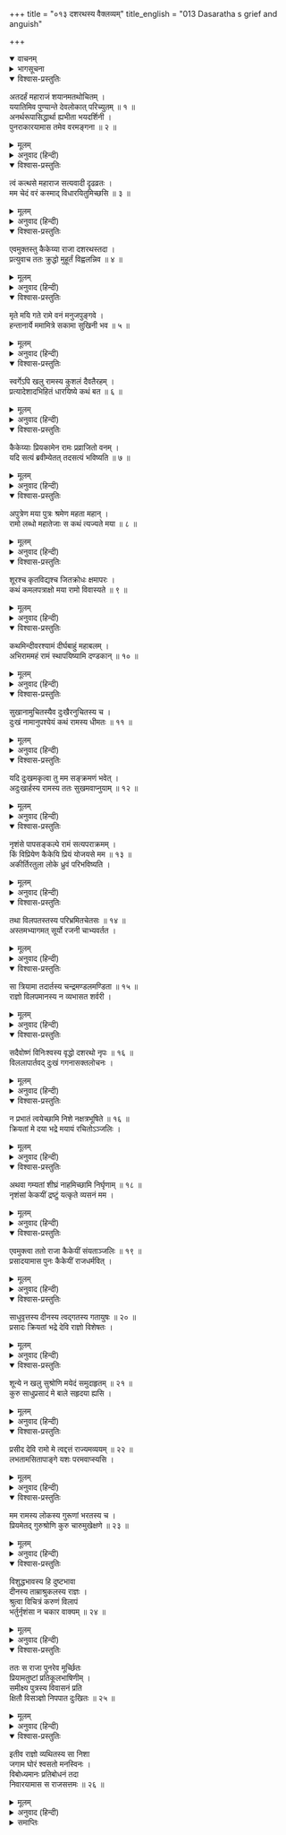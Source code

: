 +++
title = "०१३ दशरथस्य वैक्लव्यम्"
title_english = "013 Dasaratha s grief and anguish"

+++
<details open><summary>वाचनम्</summary>
<div caption="श्रीराम-हरिसीताराममूर्ति-घनपाठिभ्यां वचनम्" class="audioEmbed" src="https://archive.org/download/Ramayana-recitation-Sriram-harisItArAmamUrti-Ghanapaati-v2/Kanda_2/Kanda_2_AYK-013-Dasharadhasya_Vaiklabyam.mp3"></div>
</details>

<details><summary>भागसूचना</summary>

13. राजाका विलाप और कैकेयीसे अनुनय-विनय
</details>

<details open><summary>विश्वास-प्रस्तुतिः</summary>

अतदर्हं महाराजं शयानमतथोचितम् ।  
ययातिमिव पुण्यान्ते देवलोकात् परिच्युतम् ॥ १ ॥  
अनर्थरूपासिद्धार्था ह्यभीता भयदर्शिनी ।  
पुनराकारयामास तमेव वरमङ्गना ॥ २ ॥
</details>

<details><summary>मूलम्</summary>

अतदर्हं महाराजं शयानमतथोचितम् ।  
ययातिमिव पुण्यान्ते देवलोकात् परिच्युतम् ॥ १ ॥  
अनर्थरूपासिद्धार्था ह्यभीता भयदर्शिनी ।  
पुनराकारयामास तमेव वरमङ्गना ॥ २ ॥
</details>

<details><summary>अनुवाद (हिन्दी)</summary>

महाराज दशरथ उस अयोग्य और अनुचित अवस्थामें पृथ्वीपर पड़े थे । उस समय वे पुण्य समाप्त होनेपर देवलोकसे भ्रष्ट हुए राजा ययातिके समान जान पड़ते थे । उनकी वैसी दशा देख अनर्थकी साक्षात् मूर्ति कैकेयी, जिसका प्रयोजन अभीतक सिद्ध नहीं हुआ था, जो लोकापवादका भय छोड़ चुकी थी और श्रीरामसे भरतके लिये भय देखती थी, पुनः उसी वरके लिये राजाको सम्बोधित करके कहने लगी— ॥ १-२ ॥
</details>

<details open><summary>विश्वास-प्रस्तुतिः</summary>

त्वं कत्थसे महाराज सत्यवादी दृढव्रतः ।  
मम चेदं वरं कस्माद् विधारयितुमिच्छसि ॥ ३ ॥
</details>

<details><summary>मूलम्</summary>

त्वं कत्थसे महाराज सत्यवादी दृढव्रतः ।  
मम चेदं वरं कस्माद् विधारयितुमिच्छसि ॥ ३ ॥
</details>

<details><summary>अनुवाद (हिन्दी)</summary>

‘महाराज! आप तो डींग मारा करते थे कि मैं बड़ा सत्यवादी और दृढ़प्रतिज्ञ हूँ, फिर आप मेरे इस वरदानको क्यों हजम कर जाना चाहते हैं?’ ॥३ ॥
</details>

<details open><summary>विश्वास-प्रस्तुतिः</summary>

एवमुक्तस्तु कैकेय्या राजा दशरथस्तदा ।  
प्रत्युवाच ततः क्रुद्धो मुहूर्तं विह्वलन्निव ॥ ४ ॥
</details>

<details><summary>मूलम्</summary>

एवमुक्तस्तु कैकेय्या राजा दशरथस्तदा ।  
प्रत्युवाच ततः क्रुद्धो मुहूर्तं विह्वलन्निव ॥ ४ ॥
</details>

<details><summary>अनुवाद (हिन्दी)</summary>

कैकेयीके ऐसा कहनेपर राजा दशरथ दो घड़ीतक व्याकुलकी-सी अवस्थामें रहे । तत्पश्चात् कुपित होकर उसे इस प्रकार उत्तर देने लगे— ॥ ४ ॥
</details>

<details open><summary>विश्वास-प्रस्तुतिः</summary>

मृते मयि गते रामे वनं मनुजपुङ्गवे ।  
हन्तानार्ये ममामित्रे सकामा सुखिनी भव ॥ ५ ॥
</details>

<details><summary>मूलम्</summary>

मृते मयि गते रामे वनं मनुजपुङ्गवे ।  
हन्तानार्ये ममामित्रे सकामा सुखिनी भव ॥ ५ ॥
</details>

<details><summary>अनुवाद (हिन्दी)</summary>

‘ओ नीच! तू मेरी शत्रु है । नरश्रेष्ठ श्रीरामके वनमें चले जानेपर जब मेरी मृत्यु हो जायगी, उस समय तू सफलमनोरथ होकर सुखसे रहना ॥ ५ ॥
</details>

<details open><summary>विश्वास-प्रस्तुतिः</summary>

स्वर्गेऽपि खलु रामस्य कुशलं दैवतैरहम् ।  
प्रत्यादेशादभिहितं धारयिष्ये कथं बत ॥ ६ ॥
</details>

<details><summary>मूलम्</summary>

स्वर्गेऽपि खलु रामस्य कुशलं दैवतैरहम् ।  
प्रत्यादेशादभिहितं धारयिष्ये कथं बत ॥ ६ ॥
</details>

<details><summary>अनुवाद (हिन्दी)</summary>

‘हाय! स्वर्गमें भी जब देवता मुझसे श्रीरामका कुशल समाचार पूछेंगे, उस समय मैं उन्हें क्या उत्तर दूँगा? यदि कहूँ, उन्हें वनमें भेज दिया तो उसके बाद वे लोग जो मेरे प्रति धिक्कारपूर्ण बात कहेंगे, उसे कैसे सह सकूँगा? इसके लिये मुझे बड़ा खेद है ॥ ६ ॥
</details>

<details open><summary>विश्वास-प्रस्तुतिः</summary>

कैकेय्याः प्रियकामेन रामः प्रव्राजितो वनम् ।  
यदि सत्यं ब्रवीम्येतत् तदसत्यं भविष्यति ॥ ७ ॥
</details>

<details><summary>मूलम्</summary>

कैकेय्याः प्रियकामेन रामः प्रव्राजितो वनम् ।  
यदि सत्यं ब्रवीम्येतत् तदसत्यं भविष्यति ॥ ७ ॥
</details>

<details><summary>अनुवाद (हिन्दी)</summary>

‘कैकेयीका प्रिय करनेकी इच्छासे उसके माँगे हुए वरदानके अनुसार मैंने श्रीरामको वनमें भेज दिया, यदि ऐसा कहूँ और इसे सत्य बताऊँ तो मेरी वह पहली बात असत्य हो जायगी, जिसके द्वारा मैंने रामको राज्य देनेका आश्वासन दिया है ॥ ७ ॥
</details>

<details open><summary>विश्वास-प्रस्तुतिः</summary>

अपुत्रेण मया पुत्रः श्रमेण महता महान् ।  
रामो लब्धो महातेजाः स कथं त्यज्यते मया ॥ ८ ॥
</details>

<details><summary>मूलम्</summary>

अपुत्रेण मया पुत्रः श्रमेण महता महान् ।  
रामो लब्धो महातेजाः स कथं त्यज्यते मया ॥ ८ ॥
</details>

<details><summary>अनुवाद (हिन्दी)</summary>

‘मैं पहले पुत्रहीन था, फिर महान् परिश्रम करके मैंने जिन महातेजस्वी महापुरुष श्रीरामको पुत्ररूपमें प्राप्त किया है, उनका मेरे द्वारा त्याग कैसे किया जा सकता है? ॥ ८ ॥
</details>

<details open><summary>विश्वास-प्रस्तुतिः</summary>

शूरश्च कृतविद्यश्च जितक्रोधः क्षमापरः ।  
कथं कमलपत्राक्षो मया रामो विवास्यते ॥ ९ ॥
</details>

<details><summary>मूलम्</summary>

शूरश्च कृतविद्यश्च जितक्रोधः क्षमापरः ।  
कथं कमलपत्राक्षो मया रामो विवास्यते ॥ ९ ॥
</details>

<details><summary>अनुवाद (हिन्दी)</summary>

‘जो शूरवीर, विद्वान्, क्रोधको जीतनेवाले और क्षमापरायण हैं, उन कमलनयन श्रीरामको मैं देशनिकाला कैसे दे सकता हूँ? ॥ ९ ॥
</details>

<details open><summary>विश्वास-प्रस्तुतिः</summary>

कथमिन्दीवरश्यामं दीर्घबाहुं महाबलम् ।  
अभिराममहं रामं स्थापयिष्यामि दण्डकान् ॥ १० ॥
</details>

<details><summary>मूलम्</summary>

कथमिन्दीवरश्यामं दीर्घबाहुं महाबलम् ।  
अभिराममहं रामं स्थापयिष्यामि दण्डकान् ॥ १० ॥
</details>

<details><summary>अनुवाद (हिन्दी)</summary>

‘जिनकी अङ्गकान्ति नीलकमलके समान श्याम है, भुजाएँ विशाल और बल महान् हैं, उन नयनाभिराम श्रीरामको मैं दण्डकवनमें कैसे भेज सकूँगा? ॥ १० ॥
</details>

<details open><summary>विश्वास-प्रस्तुतिः</summary>

सुखानामुचितस्यैव दुःखैरनुचितस्य च ।  
दुःखं नामानुपश्येयं कथं रामस्य धीमतः ॥ ११ ॥
</details>

<details><summary>मूलम्</summary>

सुखानामुचितस्यैव दुःखैरनुचितस्य च ।  
दुःखं नामानुपश्येयं कथं रामस्य धीमतः ॥ ११ ॥
</details>

<details><summary>अनुवाद (हिन्दी)</summary>

‘जो सदा सुख भोगनेके ही योग्य हैं, कदापि दुःख भोगनेके योग्य नहीं हैं, उन बुद्धिमान् श्रीरामको दुःख उठाते मैं कैसे देख सकता हूँ? ॥ ११ ॥
</details>

<details open><summary>विश्वास-प्रस्तुतिः</summary>

यदि दुःखमकृत्वा तु मम सङ्क्रमणं भवेत् ।  
अदुःखार्हस्य रामस्य ततः सुखमवाप्नुयाम् ॥ १२ ॥
</details>

<details><summary>मूलम्</summary>

यदि दुःखमकृत्वा तु मम सङ्क्रमणं भवेत् ।  
अदुःखार्हस्य रामस्य ततः सुखमवाप्नुयाम् ॥ १२ ॥
</details>

<details><summary>अनुवाद (हिन्दी)</summary>

‘जो दुःख भोगनेके योग्य नहीं हैं, उन श्रीरामको यह वनवासका दुःख दिये बिना ही यदि मैं इस संसारसे विदा हो जाता तो मुझे बड़ा सुख मिलता ॥ १२ ॥
</details>

<details open><summary>विश्वास-प्रस्तुतिः</summary>

नृशंसे पापसङ्कल्पे रामं सत्यपराक्रमम् ।  
किं विप्रियेण कैकेयि प्रियं योजयसे मम ॥ १३ ॥  
अकीर्तिरतुला लोके ध्रुवं परिभविष्यति ।
</details>

<details><summary>मूलम्</summary>

नृशंसे पापसङ्कल्पे रामं सत्यपराक्रमम् ।  
किं विप्रियेण कैकेयि प्रियं योजयसे मम ॥ १३ ॥  
अकीर्तिरतुला लोके ध्रुवं परिभविष्यति ।
</details>

<details><summary>अनुवाद (हिन्दी)</summary>

‘ओ पापपूर्ण विचार रखनेवाली पाषाणहृदया कैकेयि! सत्यपराक्रमी श्रीराम मुझे बहुत प्रिय हैं, तू मुझसे उनका विछोह क्यों करा रही है? अरी! ऐसा करनेसे निश्चय ही संसारमें तेरी वह अपकीर्ति फैलेगी, जिसकी कहीं तुलना नहीं है’ ॥ १३ १/२ ॥
</details>

<details open><summary>विश्वास-प्रस्तुतिः</summary>

तथा विलपतस्तस्य परिभ्रमितचेतसः ॥ १४ ॥  
अस्तमभ्यागमत् सूर्यो रजनी चाभ्यवर्तत ।
</details>

<details><summary>मूलम्</summary>

तथा विलपतस्तस्य परिभ्रमितचेतसः ॥ १४ ॥  
अस्तमभ्यागमत् सूर्यो रजनी चाभ्यवर्तत ।
</details>

<details><summary>अनुवाद (हिन्दी)</summary>

इस प्रकार विलाप करते-करते राजा दशरथका चित्त अत्यन्त व्याकुल हो उठा । इतनेमें ही सूर्यदेव अस्ताचलको चले गये और प्रदोषकाल आ पहुँचा ॥ १४ १/२ ॥
</details>

<details open><summary>विश्वास-प्रस्तुतिः</summary>

सा त्रियामा तदार्तस्य चन्द्रमण्डलमण्डिता ॥ १५ ॥  
राज्ञो विलपमानस्य न व्यभासत शर्वरी ।
</details>

<details><summary>मूलम्</summary>

सा त्रियामा तदार्तस्य चन्द्रमण्डलमण्डिता ॥ १५ ॥  
राज्ञो विलपमानस्य न व्यभासत शर्वरी ।
</details>

<details><summary>अनुवाद (हिन्दी)</summary>

वह तीन पहरोंवाली रात यद्यपि चन्द्रमण्डलकी चारुचन्द्रिकासे आलोकित हो रही थी, तो भी उस समय आर्त होकर विलाप करते हुए राजा दशरथके लिये प्रकाश या उल्लास न दे सकी ॥ १५ १/२ ॥
</details>

<details open><summary>विश्वास-प्रस्तुतिः</summary>

सदैवोष्णं विनिःश्वस्य वृद्धो दशरथो नृपः ॥ १६ ॥  
विललापार्तवद् दुःखं गगनासक्तलोचनः ।
</details>

<details><summary>मूलम्</summary>

सदैवोष्णं विनिःश्वस्य वृद्धो दशरथो नृपः ॥ १६ ॥  
विललापार्तवद् दुःखं गगनासक्तलोचनः ।
</details>

<details><summary>अनुवाद (हिन्दी)</summary>

बूढ़े राजा दशरथ निरन्तर गरम उच्छ्वास लेते हुए आकाशकी ओर दृष्टि लगाये आर्तकी भाँति दुःखपूर्ण विलाप करने लगे— ॥ १६ १/२ ॥
</details>

<details open><summary>विश्वास-प्रस्तुतिः</summary>

न प्रभातं त्वयेच्छामि निशे नक्षत्रभूषिते ॥ १६ ॥  
क्रियतां मे दया भद्रे मयायं रचितोऽञ्जलिः ।
</details>

<details><summary>मूलम्</summary>

न प्रभातं त्वयेच्छामि निशे नक्षत्रभूषिते ॥ १६ ॥  
क्रियतां मे दया भद्रे मयायं रचितोऽञ्जलिः ।
</details>

<details><summary>अनुवाद (हिन्दी)</summary>

‘नक्षत्रमालाओंसे अलंकृत कल्याणमयी रात्रिदेवि! मैं नहीं चाहता कि तुम्हारे द्वारा प्रभात-काल लाया जाय । मुझपर दया करो । मैं तुम्हारे सामने हाथ जोड़ता हूँ ॥
</details>

<details open><summary>विश्वास-प्रस्तुतिः</summary>

अथवा गम्यतां शीघ्रं नाहमिच्छामि निर्घृणाम् ॥ १८ ॥  
नृशंसां केकयीं द्रष्टुं यत्कृते व्यसनं मम ।
</details>

<details><summary>मूलम्</summary>

अथवा गम्यतां शीघ्रं नाहमिच्छामि निर्घृणाम् ॥ १८ ॥  
नृशंसां केकयीं द्रष्टुं यत्कृते व्यसनं मम ।
</details>

<details><summary>अनुवाद (हिन्दी)</summary>

‘अथवा शीघ्र बीत जाओ; क्योंकि जिसके कारण मुझे भारी संकट प्राप्त हुआ है, उस निर्दय और क्रूर कैकेयीको अब मैं नहीं देखना चाहता’ ॥ १८ १/२ ॥
</details>

<details open><summary>विश्वास-प्रस्तुतिः</summary>

एवमुक्त्वा ततो राजा कैकेयीं संयताञ्जलिः ॥ १९ ॥  
प्रसादयामास पुनः कैकेयीं राजधर्मवित् ।
</details>

<details><summary>मूलम्</summary>

एवमुक्त्वा ततो राजा कैकेयीं संयताञ्जलिः ॥ १९ ॥  
प्रसादयामास पुनः कैकेयीं राजधर्मवित् ।
</details>

<details><summary>अनुवाद (हिन्दी)</summary>

कैकेयीसे ऐसा कहकर राजधर्मके ज्ञाता राजा दशरथने पुनः हाथ जोड़कर उसे मनाने या प्रसन्न करनेकी चेष्टा आरम्भ की— ॥ १९ १/२ ॥
</details>

<details open><summary>विश्वास-प्रस्तुतिः</summary>

साधुवृत्तस्य दीनस्य त्वद्‍गतस्य गतायुषः ॥ २० ॥  
प्रसादः क्रियतां भद्रे देवि राज्ञो विशेषतः ।
</details>

<details><summary>मूलम्</summary>

साधुवृत्तस्य दीनस्य त्वद्‍गतस्य गतायुषः ॥ २० ॥  
प्रसादः क्रियतां भद्रे देवि राज्ञो विशेषतः ।
</details>

<details><summary>अनुवाद (हिन्दी)</summary>

‘कल्याणमयी देवि! जो सदाचारी, दीन, तेरे आश्रित, गतायु (मरणासन्न) और विशेषतः राजा है—ऐसे मुझ दशरथपर कृपा कर ॥ २० १/२ ॥
</details>

<details open><summary>विश्वास-प्रस्तुतिः</summary>

शून्ये न खलु सुश्रोणि मयेदं समुदाहृतम् ॥ २१ ॥  
कुरु साधुप्रसादं मे बाले सहृदया ह्यसि ।
</details>

<details><summary>मूलम्</summary>

शून्ये न खलु सुश्रोणि मयेदं समुदाहृतम् ॥ २१ ॥  
कुरु साधुप्रसादं मे बाले सहृदया ह्यसि ।
</details>

<details><summary>अनुवाद (हिन्दी)</summary>

‘सुन्दर कटिप्रदेशवाली केकयनन्दिनि! मैंने जो यह श्रीरामको राज्य देनेकी बात कही है, वह किसी सूने घरमें नहीं, भरी सभामें घोषित की है, अतः बाले! तू बड़ी सहृदय है; इसलिये मुझपर भलीभाँति कृपा कर (जिससे सभासदोंद्वारा मेरा उपहास न हो) ॥ २१ १/२ ॥
</details>

<details open><summary>विश्वास-प्रस्तुतिः</summary>

प्रसीद देवि रामो मे त्वद्दत्तं राज्यमव्ययम् ॥ २२ ॥  
लभतामसितापाङ्गे यशः परमवाप्स्यसि ।
</details>

<details><summary>मूलम्</summary>

प्रसीद देवि रामो मे त्वद्दत्तं राज्यमव्ययम् ॥ २२ ॥  
लभतामसितापाङ्गे यशः परमवाप्स्यसि ।
</details>

<details><summary>अनुवाद (हिन्दी)</summary>

‘देवि! प्रसन्न हो जा । कजरारे नेत्रप्रान्तवाली प्रिये! मेरे श्रीराम तेरे ही दिये हुए इस अक्षय राज्यको प्राप्त करें, इससे तुझे उत्तम यशकी प्राप्ति होगी ॥ २२ १/२ ॥
</details>

<details open><summary>विश्वास-प्रस्तुतिः</summary>

मम रामस्य लोकस्य गुरूणां भरतस्य च ।  
प्रियमेतद् गुरुश्रोणि कुरु चारुमुखेक्षणे ॥ २३ ॥
</details>

<details><summary>मूलम्</summary>

मम रामस्य लोकस्य गुरूणां भरतस्य च ।  
प्रियमेतद् गुरुश्रोणि कुरु चारुमुखेक्षणे ॥ २३ ॥
</details>

<details><summary>अनुवाद (हिन्दी)</summary>

‘पृथुल नितम्बवाली देवि! सुमुखि! सुलोचने! यह प्रस्ताव मुझको, श्रीरामको, समस्त प्रजावर्गको, गुरुजनोंको तथा भरतको भी प्रिय होगा, अतः इसे पूर्ण कर’ ॥ २३ ॥
</details>

<details open><summary>विश्वास-प्रस्तुतिः</summary>

विशुद्धभावस्य हि दुष्टभावा  
दीनस्य ताम्राश्रुकलस्य राज्ञः ।  
श्रुत्वा विचित्रं करुणं विलापं  
भर्तुर्नृशंसा न चकार वाक्यम् ॥ २४ ॥
</details>

<details><summary>मूलम्</summary>

विशुद्धभावस्य हि दुष्टभावा  
दीनस्य ताम्राश्रुकलस्य राज्ञः ।  
श्रुत्वा विचित्रं करुणं विलापं  
भर्तुर्नृशंसा न चकार वाक्यम् ॥ २४ ॥
</details>

<details><summary>अनुवाद (हिन्दी)</summary>

राजाके हृदयका भाव अत्यन्त शुद्ध था, उनके आँसूभरे नेत्र लाल हो गये थे और वे दीनभावसे विचित्र करुणाजनक विलाप कर रहे थे, किंतु मनमें दूषित विचार रखनेवाली निष्ठुर कैकेयीने पतिके उस विलापको सुनकर भी उनकी आज्ञाका पालन नहीं किया ॥ २४ ॥
</details>

<details open><summary>विश्वास-प्रस्तुतिः</summary>

ततः स राजा पुनरेव मूर्च्छितः  
प्रियामतुष्टां प्रतिकूलभाषिणीम् ।  
समीक्ष्य पुत्रस्य विवासनं प्रति  
क्षितौ विसञ्ज्ञो निपपात दुःखितः ॥ २५ ॥
</details>

<details><summary>मूलम्</summary>

ततः स राजा पुनरेव मूर्च्छितः  
प्रियामतुष्टां प्रतिकूलभाषिणीम् ।  
समीक्ष्य पुत्रस्य विवासनं प्रति  
क्षितौ विसञ्ज्ञो निपपात दुःखितः ॥ २५ ॥
</details>

<details><summary>अनुवाद (हिन्दी)</summary>

(इतनी अनुनय-विनयके बाद भी) जब प्रिया कैकेयी किसी तरह संतुष्ट न हो सकी और बराबर प्रतिकूल बात ही मुँहसे निकालती गयी, तब पुत्रके वनवासकी बात सोचकर राजा पुनः दुःखके मारे मूर्छित हो गये और सुध-बुध खोकर पृथ्वीपर गिर पड़े ॥ २५ ॥
</details>

<details open><summary>विश्वास-प्रस्तुतिः</summary>

इतीव राज्ञो व्यथितस्य सा निशा  
जगाम घोरं श्वसतो मनस्विनः ।  
विबोध्यमानः प्रतिबोधनं तदा  
निवारयामास स राजसत्तमः ॥ २६ ॥
</details>

<details><summary>मूलम्</summary>

इतीव राज्ञो व्यथितस्य सा निशा  
जगाम घोरं श्वसतो मनस्विनः ।  
विबोध्यमानः प्रतिबोधनं तदा  
निवारयामास स राजसत्तमः ॥ २६ ॥
</details>

<details><summary>अनुवाद (हिन्दी)</summary>

इस प्रकार व्यथित होकर भयंकर उच्छ्वास लेते हुए मनस्वी राजा दशरथकी वह रात धीरे-धीरे बीत गयी । प्रातःकाल राजाको जगानेके लिये मनोहर वाद्योंके साथ मङ्गलगान होने लगा, परंतु उन राज-शिरोमणिने तत्काल मनाही भेजकर वह सब बंद करा दिया ॥ २६ ॥
</details>

<details><summary>समाप्तिः</summary>

इत्यार्षे श्रीमद्रामायणे वाल्मीकीये आदिकाव्येऽयोध्याकाण्डे त्रयोदशः सर्गः ॥ १३ ॥  
इस प्रकार श्रीवाल्मीकिनिर्मित आर्षरामायण आदिकाव्यके अयोध्याकाण्डमें तेरहवाँ सर्ग पूरा हुआ ॥ १३ ॥
</details>

